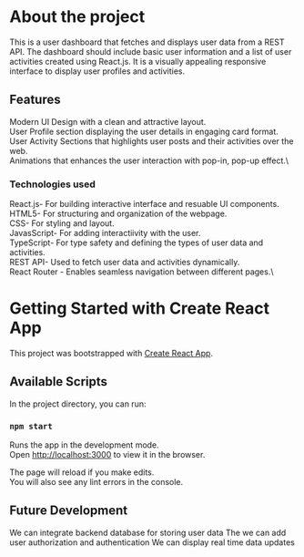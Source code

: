 # About the project

This is a user dashboard that fetches and displays user data from a REST API. The dashboard should include basic user information and a list of user activities created using React.js. It is a visually appealing responsive  interface to display user profiles and activities.

## Features

Modern UI Design with a clean and attractive layout.\
User Profile section displaying the user details in engaging card format.\
User Activity Sections that highlights user posts and their activities over the web.\
Animations that enhances the user interaction with pop-in, pop-up effect.\

### Technologies used
React.js- For building interactive interface and resuable UI components.\
HTML5- For structuring and organization of the webpage.\
CSS- For styling and layout.\
JavasScript- For adding interactiivity with the user.\
TypeScript- For type safety and defining the types of user data and activities.\
REST API-  Used to fetch user data and activities dynamically.\
React Router - Enables seamless navigation between different pages.\

# Getting Started with Create React App

This project was bootstrapped with [Create React App](https://github.com/facebook/create-react-app).

## Available Scripts

In the project directory, you can run:

### `npm start`

Runs the app in the development mode.\
Open [http://localhost:3000](http://localhost:3000) to view it in the browser.

The page will reload if you make edits.\
You will also see any lint errors in the console.

## Future Development
We can integrate backend database for storing user data
The we can add user authorization and authentication
We can display real time data updates
